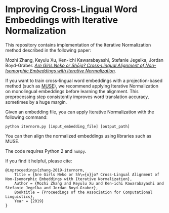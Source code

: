 # Improving Cross-Lingual Word Embeddings with Iterative Normalization

This repository contains implementation of the Iterative Normalization method described in the following paper:

Mozhi Zhang, Keyulu Xu, Ken-ichi Kawarabayashi, Stefanie Jegelka, Jordan Boyd-Graber. [_Are Girls Neko or Shōjo? Cross-Lingual Alignment of Non-Isomorphic Embeddings with Iterative Normalization_](https://arxiv.org/abs/1906.01622).

If you want to train cross-lingual word embeddings with a projection-based method (such as [MUSE](https://github.com/facebookresearch/MUSE)), we recommend applying Iterative Normalization on monolingual embeddings before learning the alignment. This preprocessing step consistently improves word translation accuracy, sometimes by a huge margin.

Given an embedding file, you can apply Iterative Normalization with the following command:
```
python iternorm.py [input_embedding_file] [output_path]
```
You can then align the normalized embeddings using libraries such as MUSE.

The code requires Python 2 and `numpy`.

If you find it helpful, please cite:
```
@inproceedings{zhang-2019-iternorm,
    Title = {Are Girls Neko or Sh\={o}jo? Cross-Lingual Alignment of Non-Isomorphic Embeddings with Iterative Normalization},
    Author = {Mozhi Zhang and Keyulu Xu and Ken-ichi Kawarabayashi and Stefanie Jegelka and Jordan Boyd-Graber},
    Booktitle = {Proceedings of the Association for Computational Linguistics},
    Year = {2019}
}
```

